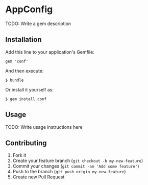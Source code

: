 # AppConfig

TODO: Write a gem description

## Installation

Add this line to your application's Gemfile:

    gem 'conf'

And then execute:

    $ bundle

Or install it yourself as:

    $ gem install conf

## Usage

TODO: Write usage instructions here

## Contributing

1. Fork it
2. Create your feature branch (`git checkout -b my-new-feature`)
3. Commit your changes (`git commit -am 'Add some feature'`)
4. Push to the branch (`git push origin my-new-feature`)
5. Create new Pull Request
